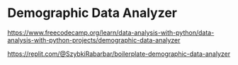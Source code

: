 # Demographic Data Analyzer

https://www.freecodecamp.org/learn/data-analysis-with-python/data-analysis-with-python-projects/demographic-data-analyzer

https://replit.com/@SzybkiRabarbar/boilerplate-demographic-data-analyzer
